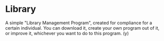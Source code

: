 # Library
A simple "Library Management Program", created for compliance for a certain individual.
You can download it, create your own program out of it, or improve it, whichever you want to do to this program. (y)
